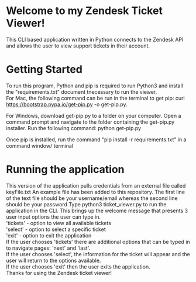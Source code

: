 # Welcome to my Zendesk Ticket Viewer!

This CLI based application written in Python connects to the Zendesk API and allows the user to view support tickets in their account.

# Getting Started

To run this program, Python and pip is required to run Python3 and install the "requirements.txt" document tnecessary to run the viewer. <br>
For Mac, the following command can be run in the terminal to get pip: curl https://bootstrap.pypa.io/get-pip.py -o get-pip.py. <br>

For Windows, download get-pip.py to a folder on your computer. Open a command prompt and navigate to the folder containing the get-pip.py installer. Run the following command: python get-pip.py <br>

Once pip is installed, run the command "pip install -r requirements.txt" in a command window/ terminal <br>

# Running the application
This version of the application pulls credentials from an external file called keyFile.txt An example file has been added to this repository.
The first line of the text file should be your username/email whereas the second line should be your password
Type python3 ticket_viewer.py to run the application in the CLI. This brings up the welcome message that presents 3 user input options the user can type in. <br>
'tickets' - option to view all available tickets <br>
'select' - option to select a specific ticket <br>
'exit' - option to exit the application <br>
If the user chooses 'tickets' there are additional options that can be typed in to navigate pages: 'next' and 'last'. <br>
If the user chooses 'select', the information for the ticket will appear and the user will return to the options available. <br>
If the user chooses 'exit' then the user exits the application. <br>
Thanks for using the Zendesk ticket viewer!


